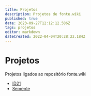 ```yaml
---
title: Projetos
description: Projetos de fonte.wiki
published: true
date: 2023-09-27T12:12:12.506Z
tags: projetos
editor: markdown
dateCreated: 2022-04-04T20:28:22.184Z
---
```


# Projetos

Projetos ligados ao repositório fonte.wiki

 - [ID21](/Projetos/id21)
 - [Semente](Projetos/semente)
 
 